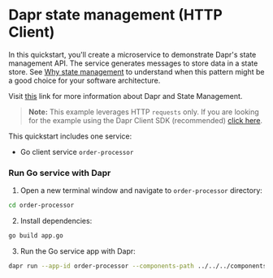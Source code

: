 # Dapr state management (HTTP Client)

In this quickstart, you'll create a microservice to demonstrate Dapr's state management API. The service generates messages to store data in a state store. See [Why state management](#why-state-management) to understand when this pattern might be a good choice for your software architecture.

Visit [this](https://docs.dapr.io/developing-applications/building-blocks/state-management/) link for more information about Dapr and State Management.

> **Note:** This example leverages HTTP `requests` only.  If you are looking for the example using the Dapr Client SDK (recommended) [click here](../sdk/).

This quickstart includes one service:

- Go client service `order-processor` 

### Run Go service with Dapr

1. Open a new terminal window and navigate to `order-processor` directory: 

```bash
cd order-processor
```

2. Install dependencies: 

<!-- STEP
name: Build Go file
working_dir: ./order-processor
-->

```bash
go build app.go
```

3. Run the Go service app with Dapr: 
    
```bash
dapr run --app-id order-processor --components-path ../../../components/ -- go run app.go
```

<!-- END_STEP -->